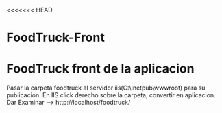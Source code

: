 <<<<<<< HEAD
# FoodTruck-Front
FoodTruck front de la aplicacion
=======
Pasar la carpeta foodtruck al servidor iis(C:\inetpub\wwwroot) para su publicacion. En IIS click derecho sobre la carpeta, convertir en aplicacion. Dar Examinar --> http://localhost/foodtruck/
